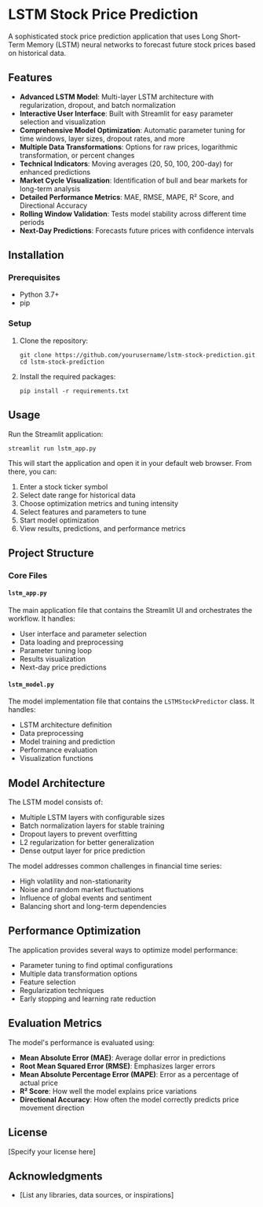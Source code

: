 # LSTM Stock Price Prediction

A sophisticated stock price prediction application that uses Long Short-Term Memory (LSTM) neural networks to forecast future stock prices based on historical data.

## Features

- **Advanced LSTM Model**: Multi-layer LSTM architecture with regularization, dropout, and batch normalization
- **Interactive User Interface**: Built with Streamlit for easy parameter selection and visualization
- **Comprehensive Model Optimization**: Automatic parameter tuning for time windows, layer sizes, dropout rates, and more
- **Multiple Data Transformations**: Options for raw prices, logarithmic transformation, or percent changes
- **Technical Indicators**: Moving averages (20, 50, 100, 200-day) for enhanced predictions
- **Market Cycle Visualization**: Identification of bull and bear markets for long-term analysis
- **Detailed Performance Metrics**: MAE, RMSE, MAPE, R² Score, and Directional Accuracy
- **Rolling Window Validation**: Tests model stability across different time periods
- **Next-Day Predictions**: Forecasts future prices with confidence intervals

## Installation

### Prerequisites
- Python 3.7+
- pip

### Setup
1. Clone the repository:
   ```
   git clone https://github.com/yourusername/lstm-stock-prediction.git
   cd lstm-stock-prediction
   ```

2. Install the required packages:
   ```
   pip install -r requirements.txt
   ```

## Usage

Run the Streamlit application:
```
streamlit run lstm_app.py
```

This will start the application and open it in your default web browser. From there, you can:

1. Enter a stock ticker symbol
2. Select date range for historical data
3. Choose optimization metrics and tuning intensity
4. Select features and parameters to tune
5. Start model optimization
6. View results, predictions, and performance metrics

## Project Structure

### Core Files

#### `lstm_app.py`
The main application file that contains the Streamlit UI and orchestrates the workflow. It handles:
- User interface and parameter selection
- Data loading and preprocessing
- Parameter tuning loop
- Results visualization
- Next-day price predictions

#### `lstm_model.py`
The model implementation file that contains the `LSTMStockPredictor` class. It handles:
- LSTM architecture definition
- Data preprocessing
- Model training and prediction
- Performance evaluation
- Visualization functions

## Model Architecture

The LSTM model consists of:
- Multiple LSTM layers with configurable sizes
- Batch normalization layers for stable training
- Dropout layers to prevent overfitting
- L2 regularization for better generalization
- Dense output layer for price prediction

The model addresses common challenges in financial time series:
- High volatility and non-stationarity
- Noise and random market fluctuations
- Influence of global events and sentiment
- Balancing short and long-term dependencies

## Performance Optimization

The application provides several ways to optimize model performance:
- Parameter tuning to find optimal configurations
- Multiple data transformation options
- Feature selection
- Regularization techniques
- Early stopping and learning rate reduction

## Evaluation Metrics

The model's performance is evaluated using:
- **Mean Absolute Error (MAE)**: Average dollar error in predictions
- **Root Mean Squared Error (RMSE)**: Emphasizes larger errors
- **Mean Absolute Percentage Error (MAPE)**: Error as a percentage of actual price
- **R² Score**: How well the model explains price variations
- **Directional Accuracy**: How often the model correctly predicts price movement direction

## License

[Specify your license here]

## Acknowledgments

- [List any libraries, data sources, or inspirations] 